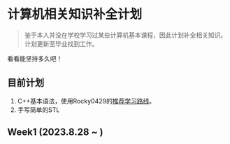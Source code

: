 # 计算机相关知识补全计划

> 鉴于本人并没在学校学习过某些计算机基本课程，因此计划补全相关知识。计划更新至毕业找到工作。

看看能坚持多久吧！

## 目前计划

1. C++基本语法，使用Rocky0429的[推荐学习路线](https://www.zhihu.com/question/23447320/answer/2254583684)。
2. 手写简单的STL

## Week1 (2023.8.28 ~ )